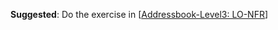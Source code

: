 <panel type="warning" header="`W6.1a` Can explain requirements :star::star:" expanded no-close>
  <include src="../../book/requirements/introduction/embed-inOtherContext.md" boilerplate  />
</panel>

<!-- ==================================================================================================== -->

<panel type="warning" header="`W6.1b` Can explain non-functional requirements :star::star:" expanded no-close>
  <include src="../../book/requirements/nonFunctionalRequirements/embed-inOtherContext.md" boilerplate  />
  <panel header="{{glyphicon_folder_close}} Evidence" expanded>
  
**Suggested**: Do the exercise in [[Addressbook-Level3: LO-NFR]({{module_org}}/addressbook-level3/blob/master/doc/LearningOutcomes.md#use-non-functional-requirements-lo-nfr)]
   
<include src="submission.md" />
  
  </panel>
</panel>

<!-- ==================================================================================================== -->

<panel type="info" header="`W6.1c` Can explain prioritizing requirements :star::star::star:" expanded no-close>
  <include src="../../book/requirements/prioritizing/embed-inOtherContext.md" boilerplate  />
</panel>

<panel type="info" header="`W6.1d` Can explain quality of requirements :star::star::star:" expanded no-close>
  <include src="../../book/requirements/quality/embed-inOtherContext.md" boilerplate  />
</panel>
